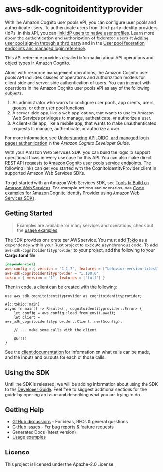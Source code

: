 # aws-sdk-cognitoidentityprovider

With the Amazon Cognito user pools API, you can configure user pools and authenticate users. To authenticate users from third-party identity providers (IdPs) in this API, you can [link IdP users to native user profiles](https://docs.aws.amazon.com/cognito/latest/developerguide/cognito-user-pools-identity-federation-consolidate-users.html). Learn more about the authentication and authorization of federated users at [Adding user pool sign-in through a third party](https://docs.aws.amazon.com/cognito/latest/developerguide/cognito-user-pools-identity-federation.html) and in the [User pool federation endpoints and managed login reference](https://docs.aws.amazon.com/cognito/latest/developerguide/cognito-userpools-server-contract-reference.html).

This API reference provides detailed information about API operations and object types in Amazon Cognito.

Along with resource management operations, the Amazon Cognito user pools API includes classes of operations and authorization models for client-side and server-side authentication of users. You can interact with operations in the Amazon Cognito user pools API as any of the following subjects.
  1. An administrator who wants to configure user pools, app clients, users, groups, or other user pool functions.
  1. A server-side app, like a web application, that wants to use its Amazon Web Services privileges to manage, authenticate, or authorize a user.
  1. A client-side app, like a mobile app, that wants to make unauthenticated requests to manage, authenticate, or authorize a user.

For more information, see [Understanding API, OIDC, and managed login pages authentication](https://docs.aws.amazon.com/cognito/latest/developerguide/authentication-flows-public-server-side.html#user-pools-API-operations) in the _Amazon Cognito Developer Guide_.

With your Amazon Web Services SDK, you can build the logic to support operational flows in every use case for this API. You can also make direct REST API requests to [Amazon Cognito user pools service endpoints](https://docs.aws.amazon.com/general/latest/gr/cognito_identity.html#cognito_identity_your_user_pools_region). The following links can get you started with the CognitoIdentityProvider client in supported Amazon Web Services SDKs.

To get started with an Amazon Web Services SDK, see [Tools to Build on Amazon Web Services](http://aws.amazon.com/developer/tools/). For example actions and scenarios, see [Code examples for Amazon Cognito Identity Provider using Amazon Web Services SDKs](https://docs.aws.amazon.com/cognito/latest/developerguide/service_code_examples_cognito-identity-provider.html).

## Getting Started

> Examples are available for many services and operations, check out the
> [usage examples](https://github.com/awsdocs/aws-doc-sdk-examples/tree/main/rustv1).

The SDK provides one crate per AWS service. You must add [Tokio](https://crates.io/crates/tokio)
as a dependency within your Rust project to execute asynchronous code. To add `aws-sdk-cognitoidentityprovider` to
your project, add the following to your **Cargo.toml** file:

```toml
[dependencies]
aws-config = { version = "1.1.7", features = ["behavior-version-latest"] }
aws-sdk-cognitoidentityprovider = "1.100.0"
tokio = { version = "1", features = ["full"] }
```

Then in code, a client can be created with the following:

```rust,no_run
use aws_sdk_cognitoidentityprovider as cognitoidentityprovider;

#[::tokio::main]
async fn main() -> Result<(), cognitoidentityprovider::Error> {
    let config = aws_config::load_from_env().await;
    let client = aws_sdk_cognitoidentityprovider::Client::new(&config);

    // ... make some calls with the client

    Ok(())
}
```

See the [client documentation](https://docs.rs/aws-sdk-cognitoidentityprovider/latest/aws_sdk_cognitoidentityprovider/client/struct.Client.html)
for information on what calls can be made, and the inputs and outputs for each of those calls.

## Using the SDK

Until the SDK is released, we will be adding information about using the SDK to the
[Developer Guide](https://docs.aws.amazon.com/sdk-for-rust/latest/dg/welcome.html). Feel free to suggest
additional sections for the guide by opening an issue and describing what you are trying to do.

## Getting Help

* [GitHub discussions](https://github.com/awslabs/aws-sdk-rust/discussions) - For ideas, RFCs & general questions
* [GitHub issues](https://github.com/awslabs/aws-sdk-rust/issues/new/choose) - For bug reports & feature requests
* [Generated Docs (latest version)](https://awslabs.github.io/aws-sdk-rust/)
* [Usage examples](https://github.com/awsdocs/aws-doc-sdk-examples/tree/main/rustv1)

## License

This project is licensed under the Apache-2.0 License.

